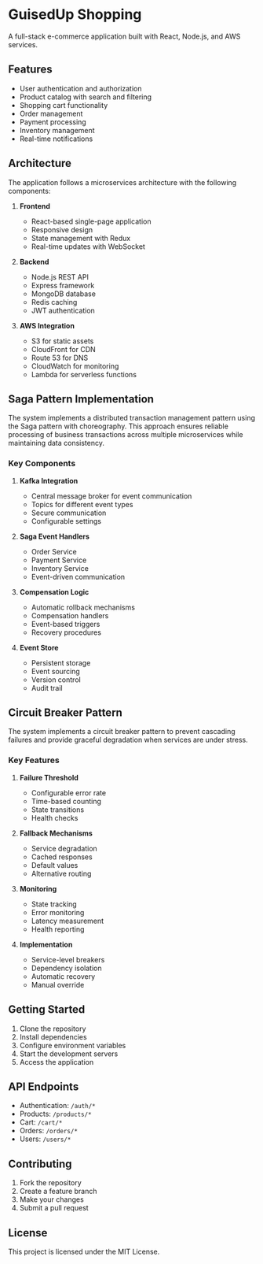 # GuisedUp Shopping

A full-stack e-commerce application built with React, Node.js, and AWS services.

## Features

- User authentication and authorization
- Product catalog with search and filtering
- Shopping cart functionality
- Order management
- Payment processing
- Inventory management
- Real-time notifications

## Architecture

The application follows a microservices architecture with the following components:

1. **Frontend**
   - React-based single-page application
   - Responsive design
   - State management with Redux
   - Real-time updates with WebSocket

2. **Backend**
   - Node.js REST API
   - Express framework
   - MongoDB database
   - Redis caching
   - JWT authentication

3. **AWS Integration**
   - S3 for static assets
   - CloudFront for CDN
   - Route 53 for DNS
   - CloudWatch for monitoring
   - Lambda for serverless functions

## Saga Pattern Implementation

The system implements a distributed transaction management pattern using the Saga pattern with choreography. This approach ensures reliable processing of business transactions across multiple microservices while maintaining data consistency.

### Key Components

1. **Kafka Integration**
   - Central message broker for event communication
   - Topics for different event types
   - Secure communication
   - Configurable settings

2. **Saga Event Handlers**
   - Order Service
   - Payment Service
   - Inventory Service
   - Event-driven communication

3. **Compensation Logic**
   - Automatic rollback mechanisms
   - Compensation handlers
   - Event-based triggers
   - Recovery procedures

4. **Event Store**
   - Persistent storage
   - Event sourcing
   - Version control
   - Audit trail

## Circuit Breaker Pattern

The system implements a circuit breaker pattern to prevent cascading failures and provide graceful degradation when services are under stress.

### Key Features

1. **Failure Threshold**
   - Configurable error rate
   - Time-based counting
   - State transitions
   - Health checks

2. **Fallback Mechanisms**
   - Service degradation
   - Cached responses
   - Default values
   - Alternative routing

3. **Monitoring**
   - State tracking
   - Error monitoring
   - Latency measurement
   - Health reporting

4. **Implementation**
   - Service-level breakers
   - Dependency isolation
   - Automatic recovery
   - Manual override

## Getting Started

1. Clone the repository
2. Install dependencies
3. Configure environment variables
4. Start the development servers
5. Access the application

## API Endpoints

- Authentication: `/auth/*`
- Products: `/products/*`
- Cart: `/cart/*`
- Orders: `/orders/*`
- Users: `/users/*`

## Contributing

1. Fork the repository
2. Create a feature branch
3. Make your changes
4. Submit a pull request

## License

This project is licensed under the MIT License. 